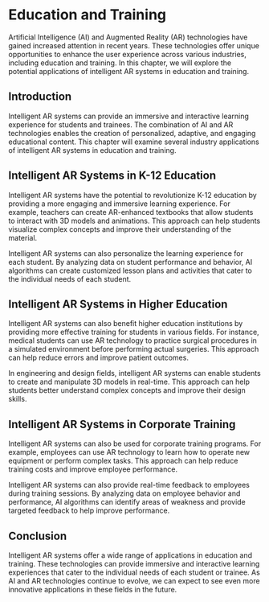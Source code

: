 Education and Training
==================================================================================

Artificial Intelligence (AI) and Augmented Reality (AR) technologies have gained increased attention in recent years. These technologies offer unique opportunities to enhance the user experience across various industries, including education and training. In this chapter, we will explore the potential applications of intelligent AR systems in education and training.

Introduction
------------

Intelligent AR systems can provide an immersive and interactive learning experience for students and trainees. The combination of AI and AR technologies enables the creation of personalized, adaptive, and engaging educational content. This chapter will examine several industry applications of intelligent AR systems in education and training.

Intelligent AR Systems in K-12 Education
----------------------------------------

Intelligent AR systems have the potential to revolutionize K-12 education by providing a more engaging and immersive learning experience. For example, teachers can create AR-enhanced textbooks that allow students to interact with 3D models and animations. This approach can help students visualize complex concepts and improve their understanding of the material.

Intelligent AR systems can also personalize the learning experience for each student. By analyzing data on student performance and behavior, AI algorithms can create customized lesson plans and activities that cater to the individual needs of each student.

Intelligent AR Systems in Higher Education
------------------------------------------

Intelligent AR systems can also benefit higher education institutions by providing more effective training for students in various fields. For instance, medical students can use AR technology to practice surgical procedures in a simulated environment before performing actual surgeries. This approach can help reduce errors and improve patient outcomes.

In engineering and design fields, intelligent AR systems can enable students to create and manipulate 3D models in real-time. This approach can help students better understand complex concepts and improve their design skills.

Intelligent AR Systems in Corporate Training
--------------------------------------------

Intelligent AR systems can also be used for corporate training programs. For example, employees can use AR technology to learn how to operate new equipment or perform complex tasks. This approach can help reduce training costs and improve employee performance.

Intelligent AR systems can also provide real-time feedback to employees during training sessions. By analyzing data on employee behavior and performance, AI algorithms can identify areas of weakness and provide targeted feedback to help improve performance.

Conclusion
----------

Intelligent AR systems offer a wide range of applications in education and training. These technologies can provide immersive and interactive learning experiences that cater to the individual needs of each student or trainee. As AI and AR technologies continue to evolve, we can expect to see even more innovative applications in these fields in the future.
